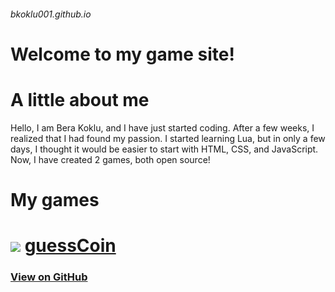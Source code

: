 ###### bkoklu001.github.io  

# Welcome to my game site!

# A little about me
Hello, I am Bera Koklu, and I have just started coding. After a few weeks, I realized that I had found my passion. I started learning Lua, but in only a few days, I thought it would be easier to start with HTML, CSS, and JavaScript. Now, I have created 2 games, both open source!

# My games

# ![](https://user-images.githubusercontent.com/52800665/61919685-b876fd00-af24-11e9-8ff5-ff14e636c294.png) [guessCoin](https://bkoklu001.github.io/guesscoin/)
### [View on GitHub](https://github.com/bkoklu001/guesscoin)
